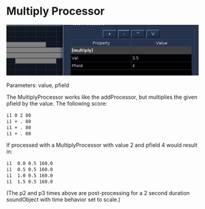 # Multiply Processor

![Multiply](../../../images/Multiply.png)

Parameters: value, pfield

The MultiplyProcessor works like the addProcessor, but multiplies the
given pfield by the value. The following score:

```csound-sco
i1 0 2 80
i1 + . 80
i1 + . 80
i1 + . 80
```

If processed with a MultiplyProcessor with value 2 and pfield 4 would
result in:


```csound-sco
i1  0.0 0.5 160.0
i1  0.5 0.5 160.0
i1  1.0 0.5 160.0
i1  1.5 0.5 160.0
```

(The p2 and p3 times above are post-processing for a 2 second duration
soundObject with time behavior set to scale.)
